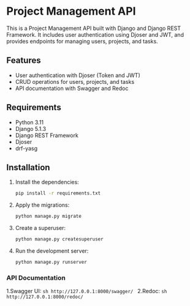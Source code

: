 # Project Management API

This is a Project Management API built with Django and Django REST Framework. It includes user authentication using Djoser and JWT, and provides endpoints for managing users, projects, and tasks.

## Features

- User authentication with Djoser (Token and JWT)
- CRUD operations for users, projects, and tasks
- API documentation with Swagger and Redoc

## Requirements

- Python 3.11
- Django 5.1.3
- Django REST Framework
- Djoser
- drf-yasg

## Installation


1. Install the dependencies:

    ```sh
    pip install -r requirements.txt
    ```

2. Apply the migrations:
    ```sh 
    python manage.py migrate
    ```

3. Create a superuser:
    ```sh
    python manage.py createsuperuser
    ```
4. Run the development server:
    ```sh
    python manage.py runserver
    ```
### API Documentation

1.Swagger UI: 
    ```sh
    http://127.0.0.1:8000/swagger/
    ```
2.Redoc: 
    ```sh
    http://127.0.0.1:8000/redoc/
    ```